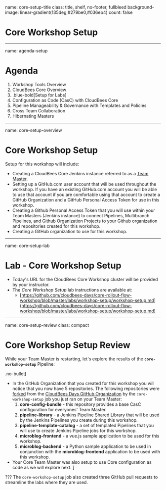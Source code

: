 name: core-setup-title
class: title, shelf, no-footer, fullbleed
background-image: linear-gradient(135deg,#279be0,#036eb4)
count: false

# Core Workshop Setup

---
name: agenda-setup
# Agenda

1. Workshop Tools Overview
2. CloudBees Core Overview
3. .blue-bold[Setup for Labs]
4. Configuration as Code (CasC) with CloudBees Core
5. Pipeline Manageability & Governance with Templates and Policies
6. Cross Team Collaboration
7. Hibernating Masters

---
name: core-setup-overview
# Core Workshop Setup

Setup for this workshop will include:

* Creating a CloudBees Core Jenkins instance referred to as a [Team Master](https://docs.cloudbees.com/docs/cloudbees-core/latest/cloud-admin-guide/cje-ux).
* Setting up a GitHub.com user account that will be used throughout the workshop. If you have an existing GitHub.com account you will be able to use that account if you are comfortable using that account to create a GitHub Organization and a GitHub Personal Access Token for use in this workshop.
* Creating a Github Personal Access Token that you will use within your Team Masters (Jenkins instance) to connect Pipelines, Multibranch Pipelines, and Github Organization Projects to your Github organization and repositories created for this workshop.
* Creating a GitHub organization to use for this workshop.

---
name: core-setup-lab
# Lab - Core Workshop Setup

* Today's URL for the CloudBees Core Workshop cluster will be provided by your instructor.
* The *Core Workshop Setup* lab instructions are available at: 
  * [https://github.com/cloudbees-days/core-rollout-flow-workshop/blob/master/labs/workshop-setup/workshop-setup.md](https://github.com/cloudbees-days/core-rollout-flow-workshop/blob/master/labs/workshop-setup/workshop-setup.md)

---
name: core-setup-review
class: compact

# Core Workshop Setup Review

While your Team Master is restarting, let's explore the results of the **`core-workshop-setup`** Pipeline:

.no-bullet[
* In the GitHub Organization that you created for this workshop you will notice that you now have 5 repositories. The following repositories were [forked](https://guides.github.com/activities/forking/) from the [CloudBees Days GitHub Organization](https://github.com/cloudbees-days) by the `core-workshop-setup` job you just ran on your Team Master:
   1. **core-config-bundle** - this repository provides a base CasC configuration for everyones' Team Master.
   2. **pipeline-library** - a Jenkins Pipeline Shared Library that will be used by the Jenkins Pipelines you create during this workshop.
   3. **pipeline-template-catalog** - a set of templated Pipelines that you will use to create Jenkins Pipeline jobs for this workshop.
   4. **microblog-frontend** - a vue.js sample application to be used for this workshop.
   5. **microblog-backend** - a Python sample application to be used in conjunction with the **microblog-frontend** application to be used with this workshop.
* Your Core Team Master was also setup to use Core configuration as code as we will explore next.
]

???
The `core-workshop-setup` job also created three GitHub pull requests to streamline the labs where they are used.